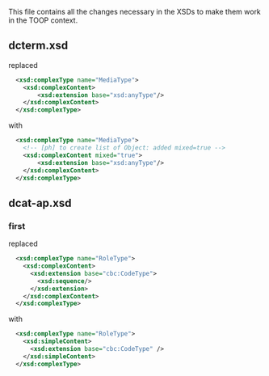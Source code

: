 This file contains all the changes necessary in the XSDs to make them work in the TOOP context.

## dcterm.xsd

replaced

```xml
  <xsd:complexType name="MediaType">
    <xsd:complexContent>
        <xsd:extension base="xsd:anyType"/>   
    </xsd:complexContent>
  </xsd:complexType>
```

with

```xml
  <xsd:complexType name="MediaType">
    <!-- [ph] to create list of Object: added mixed=true -->
    <xsd:complexContent mixed="true">
        <xsd:extension base="xsd:anyType"/>   
    </xsd:complexContent>
  </xsd:complexType>
```


## dcat-ap.xsd

### first

replaced

```xml
  <xsd:complexType name="RoleType">
    <xsd:complexContent>
      <xsd:extension base="cbc:CodeType">
        <xsd:sequence/>
      </xsd:extension>
    </xsd:complexContent>
  </xsd:complexType>
```

with

```xml
  <xsd:complexType name="RoleType">
    <xsd:simpleContent>
      <xsd:extension base="cbc:CodeType" />
    </xsd:simpleContent>
  </xsd:complexType>
```
